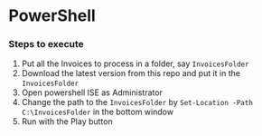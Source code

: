 # PowerShell

### Steps to execute

1. Put all the Invoices to process in a folder, say `InvoicesFolder`
1. Download the latest version from this repo and put it in the `InvoicesFolder`
1. Open powershell ISE as Administrator
1. Change the path to the `InvoicesFolder` by `Set-Location -Path C:\InvoicesFolder` in the bottom window
1. Run with the Play button
